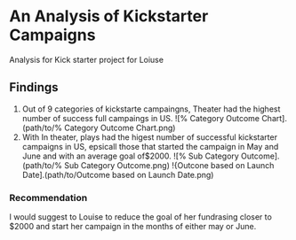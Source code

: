 # An Analysis of Kickstarter Campaigns
Analysis for Kick starter project for Loiuse
## Findings
1. Out of 9 categories of kickstarte campaingns, Theater had the highest number of success full campaings in US.
![% Category Outcome Chart].(path/to/% Category Outcome Chart.png)
2. With In theater, plays had the higest number of successful kickstarter campaigns in US, epsicall those that started the campaign in May and June and with an average goal of$2000.
![% Sub Category Outcome].(path/to/% Sub Category Outcome.png)
!{Outcone based on Launch Date].(path/to/Outcome based on Launch Date.png)
### Recommendation
I would suggest to Louise to reduce the goal of her fundrasing closer to $2000 and start her campaign in the months of either may or June.

